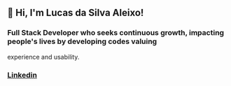 ## 👋 Hi, I'm Lucas da Silva Aleixo!
### Full Stack Developer who seeks continuous growth, impacting people's lives by developing codes valuing
experience and usability.
### [Linkedin](https://www.linkedin.com/in/lucasdasilvaaleixo/)
